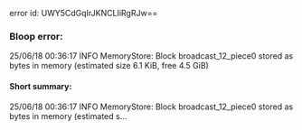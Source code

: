 error id: UWY5CdGqIrJKNCLIiRgRJw==
### Bloop error:

25/06/18 00:36:17 INFO MemoryStore: Block broadcast_12_piece0 stored as bytes in memory (estimated size 6.1 KiB, free 4.5 GiB)
#### Short summary: 

25/06/18 00:36:17 INFO MemoryStore: Block broadcast_12_piece0 stored as bytes in memory (estimated s...